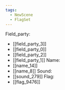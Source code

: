 ```yaml
---
tags:
  - NewScene
  - FlagSet
---
```

Field_party:
- [[field_party_3]]
- [[field_party_0]]
- [[field_party_2]]
- [[field_party_1]]
Name:
- [[name_14]]
- [[name_8]]
Sound:
- [[sound_279]]
Flag:
- [[flag_9476]]
